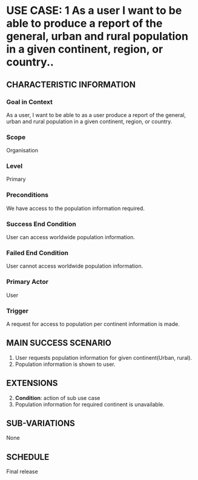  # USE CASE: 1 As a user I want to be able to produce a report of the general, urban and rural population in a given continent, region, or country..

## CHARACTERISTIC INFORMATION

### Goal in Context
As a user, I want to be able to as a user produce a report of the general, urban and rural population in a given continent, region, or country.

### Scope
Organisation

### Level
Primary

### Preconditions

We have access to the population information required.

### Success End Condition

User can access worldwide population information.

### Failed End Condition

User cannot access worldwide population information.


### Primary Actor

User

### Trigger

A request for access to population per continent information is made.

## MAIN SUCCESS SCENARIO

1. User requests population information for given continent(Urban, rural).
2. Population information is shown to user.

## EXTENSIONS


2. **Condition**: action of sub use case
1. Population information for required continent is unavailable.

## SUB-VARIATIONS

None

## SCHEDULE

Final release